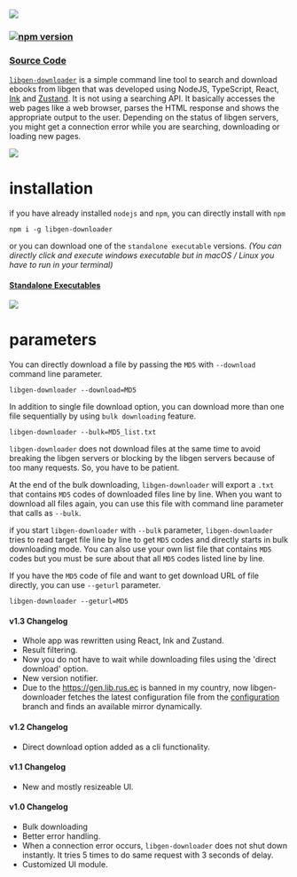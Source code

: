 ### ![](https://raw.githubusercontent.com/obsfx/libgen-cli-downloader/gh-pages/media/logo-b.png)
### [![npm version](https://badge.fury.io/js/libgen-downloader.svg)](https://badge.fury.io/js/libgen-downloader)
### [Source Code](https://github.com/obsfx/libgen-downloader)



[`libgen-downloader`](https://github.com/obsfx/libgen-downloader) is a simple command line tool to search and download ebooks from libgen that was developed using NodeJS, TypeScript, React, [Ink](https://github.com/vadimdemedes/ink) and [Zustand](https://github.com/pmndrs/zustand). It is not using a searching API. It basically accesses the web pages like a web browser, parses the HTML response and shows the appropriate output to the user. Depending on the status of libgen servers, you might get a connection error while you are searching, downloading or loading new pages.


![](https://raw.githubusercontent.com/obsfx/libgen-cli-downloader/gh-pages/media/a.gif)

# installation

if you have already installed `nodejs` and `npm`, you can directly install with `npm`

```
npm i -g libgen-downloader
```

or you can download one of the `standalone executable` versions. *(You can directly click and execute windows executable but in macOS / Linux you have to run in your terminal)*

#### [Standalone Executables](https://github.com/obsfx/libgen-cli-downloader/releases)

![](https://raw.githubusercontent.com/obsfx/libgen-cli-downloader/gh-pages/media/b.gif)

# parameters

You can directly download a file by passing the `MD5` with `--download` command line parameter.

```
libgen-downloader --download=MD5
```

In addition to single file download option, you can download more than one file sequentially by using `bulk downloading` feature.

```
libgen-downloader --bulk=MD5_list.txt
```

`libgen-downloader` does not download files at the same time to avoid breaking the libgen servers or blocking by the libgen servers because of too many requests. So, you have to be patient.

At the end of the bulk downloading, `libgen-downloader` will export a `.txt` that contains `MD5` codes of downloaded files line by line. When you want to download all files again, you can use this file with command line parameter that calls as `--bulk`.

if you start `libgen-downloader` with `--bulk` parameter, `libgen-downloader` tries to read target file line by line to get `MD5` codes and directly starts in bulk downloading mode. You can also use your own list file that contains `MD5` codes but you must be sure about that all `MD5` codes listed line by line.

If you have the `MD5` code of file and want to get download URL of file directly, you can use `--geturl` parameter.

```
libgen-downloader --geturl=MD5
```

#### v1.3 Changelog

- Whole app was rewritten using React, Ink and Zustand.
- Result filtering.
- Now you do not have to wait while downloading files using the 'direct download' option.
- New version notifier.
- Due to the https://gen.lib.rus.ec is banned in my country, now libgen-downloader fetches the latest configuration file from the [configuration](https://github.com/obsfx/libgen-downloader/tree/configuration) branch and finds an available mirror dynamically.

#### v1.2 Changelog

- Direct download option added as a cli functionality.

#### v1.1 Changelog

- New and mostly resizeable UI.

#### v1.0 Changelog

- Bulk downloading
- Better error handling.
- When a connection error occurs, `libgen-downloader` does not shut down instantly. It tries 5 times to do same request with 3 seconds of delay.
- Customized UI module.
